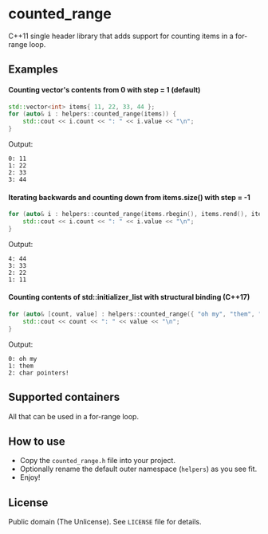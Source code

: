 # counted_range
C++11 single header library that adds support for counting items in a for-range loop.

## Examples

#### Counting vector's contents from 0 with step = 1 (default)
```cpp
std::vector<int> items{ 11, 22, 33, 44 };
for (auto& i : helpers::counted_range(items)) {
    std::cout << i.count << ": " << i.value << "\n";
}
```

Output:
```
0: 11
1: 22
2: 33
3: 44
```

#### Iterating backwards and counting down from items.size() with step = -1
```cpp
for (auto& i : helpers::counted_range(items.rbegin(), items.rend(), items.size(), -1)) {
    std::cout << i.count << ": " << i.value << "\n";
}
```

Output:
```
4: 44
3: 33
2: 22
1: 11
```

#### Counting contents of std::initializer_list with structural binding (C++17)
```cpp
for (auto& [count, value] : helpers::counted_range({ "oh my", "them", "char pointers!" })) {
    std::cout << count << ": " << value << "\n";
}
```

Output:
```
0: oh my
1: them
2: char pointers!
```

## Supported containers
All that can be used in a for-range loop.

## How to use
* Copy the `counted_range.h` file into your project.
* Optionally rename the default outer namespace (`helpers`) as you see fit.
* Enjoy!

## License
Public domain (The Unlicense). See `LICENSE` file for details.